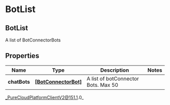 # BotList

## BotList
A list of BotConnectorBots

## Properties

|Name | Type | Description | Notes|
|------------ | ------------- | ------------- | -------------|
| **chatBots** | [**[BotConnectorBot]**](BotConnectorBot) | A list of botConnector Bots. Max 50 | |



_PureCloudPlatformClientV2@151.1.0_
